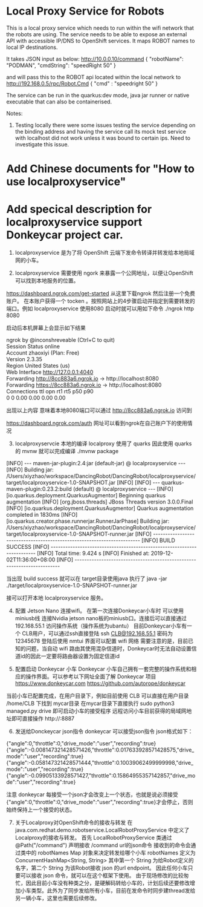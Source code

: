 # Local Proxy Service for Robots

This is a local proxy service which needs to run within the wifi network that the robots are using. The service needs to be able to expose an external API with accessible IP/DNS to OpenShift services.
It maps ROBOT names to local IP destinations. 

It takes JSON input as below:
http://10.0.0.10/command
{
    "robotName": "PODMAN",
    "cmdString": "speedRight 50"
}

and will pass this to the ROBOT api located within the local network to 
http://192.168.0.5/rpc/Robot.Cmd
{ "cmd" : "speedright 50" }

The service can be run in the quarkus:dev mode, java jar runner or native executable that can also be containerised.

Notes:
1. Testing locally there were some issues testing the service depending on the binding address and having the service call its mock test service with localhost did not work unless it was bound to certain ips. Need to investigate this issue.

# Add Chinese documents for "How to use localproxyservice"
# Add specical description for localproxyservice support Donkeycar project car.

1. localproxyservice 是为了将 OpenShift 云端下发命令转译并转发给本地局域网的小车。

2. localproxyservice 需要使用 ngork 来暴露一个公网地址，以便让OpenShift可以找到本地服务的位置。

https://dashboard.ngrok.com/get-started
从这里下载ngrok 然后注册一个免费账户。 在本账户获得一个 tocken 。按照网站上的4步骤启动并指定到需要转发的端口。例如 localproxyservice 使用8080 启动时就可以用如下命令
./ngrok http 8080 

启动后本机屏幕上会显示如下结果

ngrok by @inconshreveable                (Ctrl+C to quit)      
Session Status                online       
Account                       zhaoxiyi (Plan: Free)    
Version                       2.3.35    
Region                        United States (us)     
Web Interface                 http://127.0.0.1:4040    
Forwarding                    http://8cc883a6.ngrok.io -> http://localhost:8080   
Forwarding                    https://8cc883a6.ngrok.io -> http://localhost:8080                                                                    
Connections                   ttl     opn     rt1     rt5     p50     p90                         
                              0       0       0.00    0.00    0.00    0.00                        

                                                                                                                                                                     
出现以上内容 意味着本地8080端口可以通过 http://8cc883a6.ngrok.io 访问到

https://dashboard.ngrok.com/auth
网址可以看到ngrok在自己账户下的使用情况

3. localproxyservcie 本地的编译
localproxy 使用了 quarks
因此使用 quarks 的 mvnw 就可以完成编译
./mvnw package

[INFO] --- maven-jar-plugin:2.4:jar (default-jar) @ localproxyservice ---
[INFO] Building jar: /Users/xiyzhao/workspace/DancingRobot/DancingRobot/localproxyservice/target/localproxyservice-1.0-SNAPSHOT.jar
[INFO] 
[INFO] --- quarkus-maven-plugin:0.23.2:build (default) @ localproxyservice ---
[INFO] [io.quarkus.deployment.QuarkusAugmentor] Beginning quarkus augmentation
[INFO] [org.jboss.threads] JBoss Threads version 3.0.0.Final
[INFO] [io.quarkus.deployment.QuarkusAugmentor] Quarkus augmentation completed in 1830ms
[INFO] [io.quarkus.creator.phase.runnerjar.RunnerJarPhase] Building jar: /Users/xiyzhao/workspace/DancingRobot/DancingRobot/localproxyservice/target/localproxyservice-1.0-SNAPSHOT-runner.jar
[INFO] ------------------------------------------------------------------------
[INFO] BUILD SUCCESS
[INFO] ------------------------------------------------------------------------
[INFO] Total time:  9.424 s
[INFO] Finished at: 2019-12-02T11:36:00+08:00
[INFO] ------------------------------------------------------------------------

当出现 build success 就可以在 target目录使用java 执行了
java -jar ./target/localproxyservice-1.0-SNAPSHOT-runner.jar

接可以打开本地 localproxyservice 服务。

4. 配置 Jetson Nano 连接wifi。
在第一次连接Donkeycar小车时 可以使用 miniusb线 连接Nvidia jetson nano板的miniusb口。连接后可以直接通过 192.168.55.1 访问操作系统（操作系统为ubantu）
目前Donkeycar小车有一个 CLB用户，可以通过ssh直接登陆
ssh CLB@192.168.55.1
密码为 12345678
登陆后使用 nmtui 界面可以配置 wifi 网络
需要注意的是，目前已知的问题，当自动 wifi 路由其使用混杂信道时，Donkeycar时无法自动设置信道id的因此一定要将路由器设置为固定信道id

5. 配置启动 Donkeycar 小车
Donkeycar 小车自己拥有一套完整的操作系统和相应的操作界面。可以参考以下网址全面了解 Donkeycar 项目
https://www.donkeycar.com
https://github.com/autorope/donkeycar

当前小车已配置完成，在用户目录下，例如目前使用 CLB
可以直接在用户目录 /home/CLB 下找到 mycar目录
在mycar目录下直接执行
sudo python3 managed.py drive
即可启动小车的接受程序
远程访问小车目前获得的局域网地址即可直接操作
http://<donkeycarIP>:8887

6. 发送给Donckeycar json指令
donkeycar 可以接受json指令 json格式如下：

{"angle":0,"throttle":0,"drive_mode":"user","recording":true}
 {"angle":-0.008147321428571426,"throttle":0.017633928571428575,"drive_mode":"user","recording":true}
 {"angle":-0.058147321428571444,"throttle":0.10039062499999998,"drive_mode":"user","recording":true}
{"angle":-0.09905133928571427,"throttle":0.15864955357142857,"drive_mode":"user","recording":true}

注意 donkeycar 每接受一个json才会改变上一个状态，也就是说必须接受{"angle":0,"throttle":0,"drive_mode":"user","recording":true}才会停止，否则始终保持上一个接受的状态。

7. 关于Localproxy对OpenShift命令的接收与转发
在 java.com.redhat.demo.robotservice.LocalRobotProxyService 中定义了Localproxy的接收与转发。
首先 LocalRobotProxyService 类通过 @Path("/command") 声明接收 /command url的json命令
接收到的命令会通过类中的 robotNames Map 对象来决定转发给哪个小车
robotNames 定义为 ConcurrentHashMap<String, String> 其中第一个 String 为给Robot定义的名字，第二个 String 为该Robot接收 json 的url endpoint。 因此任何小车只要可以接收 json 命令，就可以在这个框架下使用。
由于现场修改的比较匆忙，因此目前小车没有种类之分，是硬解码转给小车的，计划后续还要修改增加小车类型。此外为了同步发给所有小车，目前在发命令时同步建thread发给另一辆小车，这里也需要后续修改。